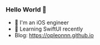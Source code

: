 ### Hello World 👋

- 📱 I'm an iOS engineer
- 🌱 Learning SwiftUI recently
- Blog: https://opleonnn.github.io
